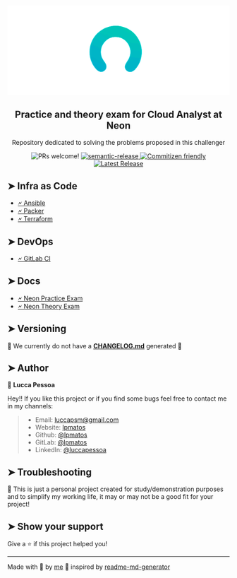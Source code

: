 <p align="center">
  <img alt="logo" src="./assets/Neon.gif" float="center"/>
</p>

<h2 align="center">
  Practice and theory exam for Cloud Analyst at Neon
</h2>

<p align="center">
 Repository dedicated to solving the problems proposed in this challenger
</p>

<p align="center">
  <img src="https://img.shields.io/badge/PRs-welcome-%238257E6.svg" alt="PRs welcome!" />
  <a href="https://github.com/semantic-release/semantic-release">
    <img alt="semantic-release" src="https://img.shields.io/badge/%20%20%F0%9F%93%A6%F0%9F%9A%80-semantic--release-e10079.svg">
  </a>
  <a href="http://commitizen.github.io/cz-cli/">
    <img alt="Commitizen friendly" src="https://img.shields.io/badge/commitizen-friendly-brightgreen.svg">
  </a>
  <a href="https://github.com/lpmatos/test-cloud-analyst-neon/releases">
    <img alt="Latest Release" src="https://img.shields.io/github/v/release/lpmatos/test-cloud-analyst-neon/releases">
  </a>
</p>

## ➤ Infra as Code

- [🗲 Ansible](./iac/ansible)
- [🗲 Packer](./iac/packer)
- [🗲 Terraform](./iac/terraform)

## ➤ DevOps

- [🗲 GitLab CI](.gitlab-ci.yml)

## ➤ Docs

- [🗲 Neon Practice Exam](./docs/exam/practice/main.md)
- [🗲 Neon Theory Exam](./docs/exam/theory/questions.md)

## ➤ Versioning

🚨 We currently do not have a [**CHANGELOG.md**](CHANGELOG.md) generated 🚨

## ➤ Author

👤 **Lucca Pessoa**

Hey!! If you like this project or if you find some bugs feel free to contact me in my channels:

>
> * Email: luccapsm@gmail.com
> * Website: [lpmatos](https://github.com/lpmatos)
> * Github: [@lpmatos](https://github.com/lpmatos)
> * GitLab: [@lpmatos](https://gitlab.com/lpmatos)
> * LinkedIn: [@luccapessoa](https://www.linkedin.com/in/luccapessoa/)
>

## ➤ Troubleshooting

🚨 This is just a personal project created for study/demonstration purposes and to simplify my working life, it may or may not be a good fit for your project!

## ➤ Show your support

Give a ⭐️ if this project helped you!

---

Made with 💜 by [me](https://github.com/lpmatos) :wave: inspired by [readme-md-generator](https://github.com/kefranabg/readme-md-generator)
